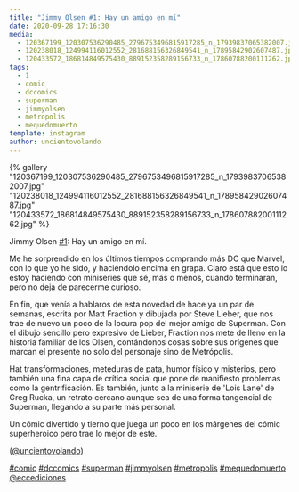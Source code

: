 ```yaml
---
title: "Jimmy Olsen #1: Hay un amigo en mí"
date: 2020-09-28 17:16:30
media: 
  - 120367199_120307536290485_2796753496815917285_n_17939837065382007.jpg
  - 120238018_124994116012552_281688156326849541_n_17895842902607487.jpg
  - 120433572_186814849575430_889152358289156733_n_17860788200111262.jpg
tags: 
  - 1
  - comic
  - dccomics
  - superman
  - jimmyolsen
  - metropolis
  - mequedomuerto
template: instagram
author: uncientovolando
---
```


{% gallery "120367199_120307536290485_2796753496815917285_n_17939837065382007.jpg" "120238018_124994116012552_281688156326849541_n_17895842902607487.jpg" "120433572_186814849575430_889152358289156733_n_17860788200111262.jpg" %}

Jimmy Olsen [#1](/tags/1): Hay un amigo en mí.

Me he sorprendido en los últimos tiempos comprando más DC que Marvel, con lo que yo he sido, y haciéndolo encima en grapa. Claro está que esto lo estoy haciendo con miniseries que sé, más o menos, cuando terminaran, pero no deja de parecerme curioso.

En fin, que venía a hablaros de esta novedad de hace ya un par de semanas, escrita por Matt Fraction y dibujada por Steve Lieber, que nos trae de nuevo un poco de la locura pop del mejor amigo de Superman. Con el dibujo sencillo pero expresivo de Lieber, Fraction nos mete de lleno en la historia familiar de los Olsen, contándonos cosas sobre sus orígenes que marcan el presente no solo del personaje sino de Metrópolis.

Hat transformaciones, meteduras de pata, humor físico y misterios, pero también una fina capa de crítica social que pone de manifiesto problemas como la gentrificación. Es también, junto a la miniserie de 'Lois Lane' de Greg Rucka, un retrato cercano aunque sea de una forma tangencial de Superman, llegando a su parte más personal.

Un cómic divertido y tierno que juega un poco en los márgenes del cómic superheroico pero trae lo mejor de este.

([@uncientovolando](https://instagram.com/uncientovolando))

[#comic](/tags/comic) [#dccomics](/tags/dccomics) [#superman](/tags/superman) [#jimmyolsen](/tags/jimmyolsen) [#metropolis](/tags/metropolis) [#mequedomuerto](/tags/mequedomuerto) [@eccediciones](https://instagram.com/eccediciones)
